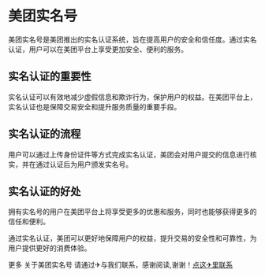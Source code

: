 # 美团实名号

美团实名号是美团推出的实名认证系统，旨在提高用户的安全和信任度。通过实名认证，用户可以在美团平台上享受更加安全、便利的服务。

## 实名认证的重要性

实名认证可以有效地减少虚假信息和欺诈行为，保护用户的权益。在美团平台上，实名认证也是保障交易安全和提升服务质量的重要手段。

## 实名认证的流程

用户可以通过上传身份证件等方式完成实名认证，美团会对用户提交的信息进行核实，并在通过认证后为用户颁发实名号。

## 实名认证的好处

拥有实名号的用户在美团平台上将享受更多的优惠和服务，同时也能够获得更多的信任和便利。

通过实名认证，美团可以更好地保障用户的权益，提升交易的安全性和可靠性，为用户提供更好的消费体验。

更多 关于美团实名号 请通过✈与我们联系，感谢阅读,谢谢！[点这✈里联系](https://lm.k02.cc)